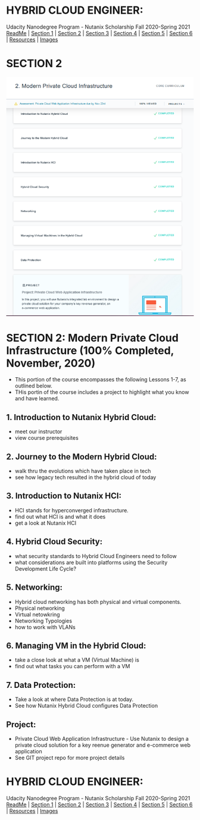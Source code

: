 # HYBRID CLOUD ENGINEER: 
Udacity Nanodegree Program - Nutanix Scholarship Fall 2020-Spring 2021<br>
[ReadMe](https://github.com/EO4wellness/T-I-L/tree/main/Nutanix) | [Section 1](https://github.com/EO4wellness/T-I-L/blob/main/Nutanix/Nutanix-Course-Notes_SECTION-1.md) | [Section 2](https://github.com/EO4wellness/T-I-L/blob/main/Nutanix/Nutanix-Course-Notes_SECTION-2.md) | [Section 3](https://github.com/EO4wellness/T-I-L/blob/main/Nutanix/Nutanix-Course-Notes_SECTION-3.md) | [Section 4](https://github.com/EO4wellness/T-I-L/blob/main/Nutanix/Nutanix-Course-Notes_SECTION-4.md) | [Section 5](https://github.com/EO4wellness/T-I-L/blob/main/Nutanix/Nutanix-Course-Notes_SECTION-5.md) | [Section 6](https://github.com/EO4wellness/T-I-L/blob/main/Nutanix/Nutanix-Course-Notes_SECTION-6.md) | [Resources](https://github.com/EO4wellness/T-I-L/tree/main/Nutanix/Nutanix-Resources) | [Images](https://github.com/EO4wellness/T-I-L/tree/main/Nutanix/Images)


# SECTION 2 
![Section2](https://github.com/EO4wellness/T-I-L/blob/main/Nutanix/Images/Part-2.png)

# SECTION 2: Modern Private Cloud Infrastructure (100% Completed, November, 2020)
* This portion of the course encompasses the following Lessons 1-7, as outlined below.
* THis portin of the course includes a project to highlight what you know and have learned. 


## 1. Introduction to Nutanix Hybrid Cloud: 
* meet our instructor 
* view course prerequisites 


## 2. Journey to the Modern Hybrid Cloud: 
* walk thru the evolutions which have taken place in tech 
* see how legacy tech resulted in the hybrid cloud of today 


## 3. Introduction to Nutanix HCI: 
* HCI stands for hyperconverged infrastructure.
* find out what HCI is and what it does
* get a look at Nutanix HCI 


## 4. Hybrid Cloud Security:  
* what security standards to Hybrid Cloud Engineers need to follow
* what considerations are built into platforms using the Security Development Life Cycle? 


## 5. Networking:
* Hybrid cloud networking has both physical and virtual components. 
* Physical networking
* Virtual netowkring
* Networking Typologies
* how to work with VLANs

## 6. Managing VM in the Hybrid Cloud: 
* take a close look at what a VM (Virtual Machine) is
* find out what tasks you can perform with a VM 

## 7. Data Protection: 
* Take a look at where Data Protection is at today. 
* See how Nutanix Hybrid Cloud configures Data Protection 


## Project: 
* Private Cloud Web Application Infrastructure - Use Nutanix to design a private cloud solution for a key reenue generator and e-commerce web application 
* See GIT project repo for more project details 

# HYBRID CLOUD ENGINEER: 
Udacity Nanodegree Program - Nutanix Scholarship Fall 2020-Spring 2021<br>
[ReadMe](https://github.com/EO4wellness/T-I-L/tree/main/Nutanix) | [Section 1](https://github.com/EO4wellness/T-I-L/blob/main/Nutanix/Nutanix-Course-Notes_SECTION-1.md) | [Section 2](https://github.com/EO4wellness/T-I-L/blob/main/Nutanix/Nutanix-Course-Notes_SECTION-2.md) | [Section 3](https://github.com/EO4wellness/T-I-L/blob/main/Nutanix/Nutanix-Course-Notes_SECTION-3.md) | [Section 4](https://github.com/EO4wellness/T-I-L/blob/main/Nutanix/Nutanix-Course-Notes_SECTION-4.md) | [Section 5](https://github.com/EO4wellness/T-I-L/blob/main/Nutanix/Nutanix-Course-Notes_SECTION-5.md) | [Section 6](https://github.com/EO4wellness/T-I-L/blob/main/Nutanix/Nutanix-Course-Notes_SECTION-6.md) | [Resources](https://github.com/EO4wellness/T-I-L/tree/main/Nutanix/Nutanix-Resources) | [Images](https://github.com/EO4wellness/T-I-L/tree/main/Nutanix/Images)
